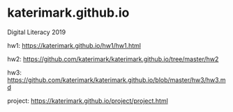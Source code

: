 # katerimark.github.io
Digital Literacy 2019

hw1: https://katerimark.github.io/hw1/hw1.html 

hw2: https://github.com/katerimark/katerimark.github.io/tree/master/hw2 

hw3: https://github.com/katerimark/katerimark.github.io/blob/master/hw3/hw3.md

project: https://katerimark.github.io/project/project.html
